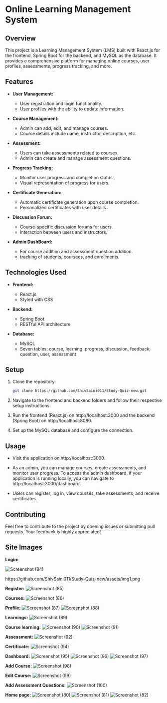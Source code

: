 # Online Learning Management System

## Overview

This project is a Learning Management System (LMS) built with React.js for the frontend, Spring Boot for the backend, and MySQL as the database. It provides a comprehensive platform for managing online courses, user profiles, assessments, progress tracking, and more.

## Features

- **User Management:**
  - User registration and login functionality.
  - User profiles with the ability to update information.

- **Course Management:**
  - Admin can add, edit, and manage courses.
  - Course details include name, instructor, description, etc.
  
- **Assessment:**
  - Users can take assessments related to courses.
  - Admin can create and manage assessment questions.

- **Progress Tracking:**
  - Monitor user progress and completion status.
  - Visual representation of progress for users.

- **Certificate Generation:**
  - Automatic certificate generation upon course completion.
  - Personalized certificates with user details.

- **Discussion Forum:**
  - Course-specific discussion forums for users.
  - Interaction between users and instructors.

- **Admin DashBoard:**
  - For course addition and assessment question addition.
  - tracking of students, coursees, and enrollments. 

## Technologies Used

- **Frontend:**
  - React.js
  - Styled with CSS

- **Backend:**
  - Spring Boot
  - RESTful API architecture

- **Database:**
  - MySQL
  - Seven tables: course, learning, progress, discussion, feedback, question, user, assessment

## Setup

1. Clone the repository:

    ```bash
    git clone https://github.com/ShivSaini011/Study-Quiz-new.git
    ```

2. Navigate to the frontend and backend folders and follow their respective setup instructions.

3. Run the frontend (React.js) on http://localhost:3000 and the backend (Spring Boot) on http://localhost:8080.

4. Set up the MySQL database and configure the connection.

## Usage

- Visit the application on http://localhost:3000.

- As an admin, you can manage courses, create assessments, and monitor user progress. To access the admin dashboard, if your application is running locally, you can navigate to http://localhost:3000/dashboard.

- Users can register, log in, view courses, take assessments, and receive certificates.

## Contributing

Feel free to contribute to the project by opening issues or submitting pull requests. Your feedback is highly appreciated!


## Site Images
**Login:**

![Screenshot (84)](https://github.com/ShivSaini011/Study-Quiz-new/assets/img1.png)

https://github.com/ShivSaini011/Study-Quiz-new/assets/img1.png

**Register:**
![Screenshot (85)](https://github.com/ShivSaini011/Study-Quiz-new/assets/101879714/7af66295-bac6-4af2-a415-d666ffc9fb00)



**Courses:**
![Screenshot (86)](https://github.com/ShivSaini011/Study-Quiz-new/assets/101879714/b466f521-29f6-4af3-a8dc-2449708b60c0)



**Profile:**
![Screenshot (87)](https://github.com/ShivSaini011/Study-Quiz-new/assets/101879714/707d3fa8-0462-4048-a740-c3f3e225c504)
![Screenshot (88)](https://github.com/ShivSaini011/Study-Quiz-new/assets/101879714/0d4b22fe-01b0-4176-b03f-8ba780eb0589)



**Learnings:**
![Screenshot (89)](https://github.com/ShivSaini011/Study-Quiz-new/assets/101879714/7179e9bd-648d-4534-8495-6403a07e9482)



**Course learning:**
![Screenshot (90)](https://github.com/ShivSaini011/Study-Quiz-new/assets/101879714/c79f58d5-d5e0-4899-85cc-fe126fdc09c5)
![Screenshot (91)](https://github.com/ShivSaini011/Study-Quiz-new/assets/101879714/79641a32-f261-433c-a183-7f262a121c9b)



**Assessment:**
![Screenshot (92)](https://github.com/ShivSaini011/Study-Quiz-new/assets/101879714/c6c2cd14-e3c3-4906-bfec-85054325542e)



**Certificate:**
![Screenshot (94)](https://github.com/ShivSaini011/Study-Quiz-new/assets/101879714/602071e3-f74c-4026-9d7c-fc1cc9aa4f58)



**Dashboard:**
![Screenshot (95)](https://github.com/ShivSaini011/Study-Quiz-new/assets/101879714/ba3a9695-cde5-437d-b05c-2c1babb1eedc)
![Screenshot (96)](https://github.com/ShivSaini011/Study-Quiz-new/assets/101879714/5383d0f6-edba-4cd3-8fb0-53ba2ca76b5c)
![Screenshot (97)](https://github.com/ShivSaini011/Study-Quiz-new/assets/101879714/d02a3ed9-40a2-403e-ad4c-743986d3bb1a)



**Add Course:**
![Screenshot (98)](https://github.com/ShivSaini011/Study-Quiz-new/assets/101879714/a57c4b2b-d8ca-4035-8153-2626298474e6)



**Edit Course:**
![Screenshot (99)](https://github.com/ShivSaini011/Study-Quiz-new/assets/101879714/4dddc1b2-435b-4a07-864d-eeb4a4d6b233)



**Add Assessment Questions:**
![Screenshot (100)](https://github.com/ShivSaini011/Study-Quiz-new/assets/101879714/91fd1e0a-b613-4814-a1b4-69827352919f)



**Home page:**
![Screenshot (80)](https://github.com/ShivSaini011/Study-Quiz-new/assets/101879714/8d67282c-0043-4ed6-ae9d-956489b27e55)
![Screenshot (81)](https://github.com/ShivSaini011/Study-Quiz-new/assets/101879714/956f27e9-3552-4411-8ff5-d2cdc640c240)
![Screenshot (82)](https://github.com/ShivSaini011/Study-Quiz-new/assets/101879714/a6550a77-605c-46e9-b038-fd2b1949575b)
